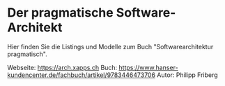 # Der pragmatische Software-Architekt

Hier finden Sie die Listings und Modelle zum Buch "Softwarearchitektur pragmatisch".

Webseite: https://arch.xapps.ch
Buch: https://www.hanser-kundencenter.de/fachbuch/artikel/9783446473706
Autor: Philipp Friberg
